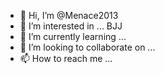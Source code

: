 - 👋 Hi, I’m @Menace2013
- 👀 I’m interested in ... BJJ
- 🌱 I’m currently learning ... 
- 💞️ I’m looking to collaborate on ...
- 📫 How to reach me ...

<!---
Menace2013/Menace2013 is a ✨ special ✨ repository because its `README.md` (this file) appears on your GitHub profile.
You can click the Preview link to take a look at your changes.
--->
